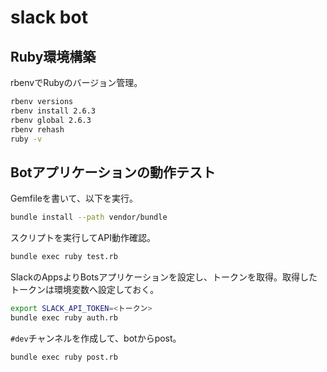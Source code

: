 # slack bot

## Ruby環境構築

rbenvでRubyのバージョン管理。

```sh
rbenv versions
rbenv install 2.6.3
rbenv global 2.6.3
rbenv rehash
ruby -v
```

## Botアプリケーションの動作テスト

Gemfileを書いて、以下を実行。

```sh
bundle install --path vendor/bundle
```

スクリプトを実行してAPI動作確認。

```sh
bundle exec ruby test.rb
```

SlackのAppsよりBotsアプリケーションを設定し、トークンを取得。取得したトークンは環境変数へ設定しておく。

```sh
export SLACK_API_TOKEN=<トークン>
bundle exec ruby auth.rb
```

`#dev`チャンネルを作成して、botからpost。

```sh
bundle exec ruby post.rb
```
